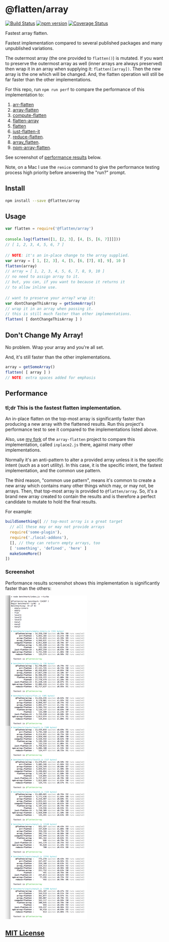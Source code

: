 # @flatten/array
[![Build Status](https://travis-ci.org/elidoran/flatten-array.svg?branch=master)](https://travis-ci.org/elidoran/flatten-array)
[![npm version](https://badge.fury.io/js/%40flatten%2Farray.svg)](http://badge.fury.io/js/%40flatten%2Farray)
[![Coverage Status](https://coveralls.io/repos/github/elidoran/flatten-array/badge.svg?branch=master)](https://coveralls.io/github/elidoran/flatten-array?branch=master)

Fastest array flatten.

Fastest implementation compared to several published packages and many unpublished variations.

The outermost array (the one provided to `flatten()`) is mutated. If you want to preserve the outermost array as well (inner arrays are always preserved) then wrap it in an array when supplying it: `flatten([array])`. Then the new array is the one which will be changed. And, the flatten operation will still be far faster than the other implementations.

For this repo, run `npm run perf` to compare the performance of this implementation to:

1. [arr-flatten](https://www.npmjs.com/package/arr-flatten)
2. [array-flatten](https://www.npmjs.com/package/array-flatten)
3. [compute-flatten](https://www.npmjs.com/package/compute-flatten)
4. [flatten-array](https://www.npmjs.com/package/flatten-array)
5. [flatten](https://www.npmjs.com/package/flatten)
6. [just-flatten-it](https://www.npmjs.com/package/just-flatten-it)
7. [reduce-flatten](https://www.npmjs.com/package/reduce-flatten).
8. [array_flatten](https://www.npmjs.com/package/array_flatten).
9. [npm-array-flatten](https://www.npmjs.com/package/npm-array-flatten).

See screenshot of [performance results](#screenshot) below.

Note, on a Mac I use the `renice` command to give the performance testing process high priority before answering the "run?" prompt.


## Install

```sh
npm install --save @flatten/array
```


## Usage

```javascript
var flatten = require('@flatten/array')

console.log(flatten([1, [2, 3], [4, [5, [6, 7]]]]))
// [ 1, 2, 3, 4, 5, 6, 7 ]

// NOTE: it's an in-place change to the array supplied.
var array = [ 1, [2, 3], 4, [5, [6, [7], 8], 9], 10 ]
flatten(array)
// array = [ 1, 2, 3, 4, 5, 6, 7, 8, 9, 10 ]
// no need to assign array to it.
// but, you can, if you want to because it returns it
// to allow inline use.

// want to preserve your array? wrap it:
var dontChangeThisArray = getSomeArray()
// wrap it in an array when passing it.
// this is still much faster than other implementations.
flatten( [ dontChangeThisArray ] )
```


## Don't Change My Array!

No problem. Wrap your array and you're all set.

And, it's still faster than the other implementations.

```javascript
array = getSomeArray()
flatten( [ array ] )
// NOTE: extra spaces added for emphasis
```


## Performance

### **tl;dr** This is the fastest flatten implementation.

An in-place flatten on the top-most array is significantly faster than producing a new array with the flattened results. Run this project's performance test to see it compared to the implementations listed above.

Also, use [my fork](https://github.com/elidoran/array-flatten/tree/add-more/benchmark/code/flatten) of the `array-flatten` project to compare this implementation, called `inplace2.js` there, against many other implementations.

Normally it's an anti-pattern to alter a provided array unless it is the specific intent (such as a sort utility). In this case, it is the specific intent, the fastest implementation, and the common use pattern.

The third reason, "common use pattern", means it's common to create a new array which contains many other things which may, or may not, be arrays. Then, that top-most array is provided to `@flatten/array`. So, it's a brand new array created to contain the results and is therefore a perfect candidate to mutate to hold the final results.

For example:

```javascript
buildSomething([ // top-most array is a great target
  // all these may or may not provide arrays
  require('some-plugin'),
  require('./local-addons'),
  [], // they can return empty arrays, too
  [ 'something', 'defined', 'here' ]
  makeSomeMore()
])
```


### Screenshot

Performance results screenshot shows this implementation is significantly faster than the others:

![Show performance comparison with various inputs for this implementation, array-flatten, and flatten-array.](docs/performance.png)


## [MIT License](LICENSE)
